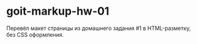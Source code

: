 # goit-markup-hw-01
Перевёл макет страницы из домашнего задания #1 в HTML-разметку, без CSS оформления.
